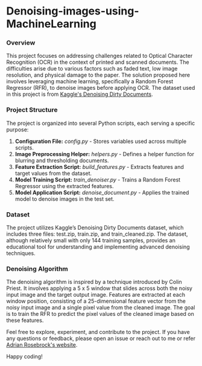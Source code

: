 # Denoising-images-using-MachineLearning

### Overview

This project focuses on addressing challenges related to Optical Character Recognition (OCR) in the context of printed and scanned documents. The difficulties arise due to various factors such as faded text, low image resolution, and physical damage to the paper. The solution proposed here involves leveraging machine learning, specifically a Random Forest Regressor (RFR), to denoise images before applying OCR. The dataset used in this project is from [Kaggle's Denoising Dirty Documents](https://www.kaggle.com/c/denoising-dirty-documents/data).

### Project Structure

The project is organized into several Python scripts, each serving a specific purpose: <br>

1) **Configuration File:** *config.py* - Stores variables used across multiple scripts. <br>
2) **Image Preprocessing Helper:** *helpers.py* - Defines a helper function for blurring and thresholding documents.
3) **Feature Extraction Script:** *build_features.py* - Extracts features and target values from the dataset.
4) **Model Training Script:** *train_denoiser.py* - Trains a Random Forest Regressor using the extracted features.
5) **Model Application Script:** *denoise_document.py* - Applies the trained model to denoise images in the test set.

### Dataset

The project utilizes Kaggle’s Denoising Dirty Documents dataset, which includes three files: test.zip, train.zip, and train_cleaned.zip. The dataset, although relatively small with only 144 training samples, provides an educational tool for understanding and implementing advanced denoising techniques.

### Denoising Algorithm

The denoising algorithm is inspired by a technique introduced by Colin Priest. It involves applying a 5 x 5 window that slides across both the noisy input image and the target output image. Features are extracted at each window position, consisting of a 25-dimensional feature vector from the noisy input image and a single pixel value from the cleaned image. The goal is to train the RFR to predict the pixel values of the cleaned image based on these features.

Feel free to explore, experiment, and contribute to the project. If you have any questions or feedback, please open an issue or reach out to me or refer [Adrian Rosebrock's website](https://pyimagesearch.com/).

Happy coding!
